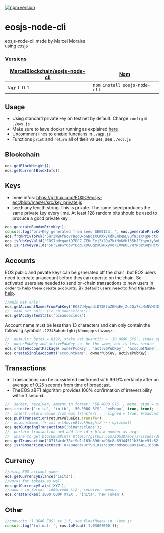[![npm version](https://badge.fury.io/js/eosjs-node-cli.svg)](https://www.npmjs.com/package/eosjs-node-cli)
# eosjs-node-cli
eosjs-node-cli made by Marcel Morales  
using [eosjs](https://github.com/EOSIO/eosjs) 

### Versions

| [MarcelBlockchain/eosjs-node-cli](/MarcelBlockchain/eosjs-node-cli) | [Npm](https://www.npmjs.com/package/eosjs-node-cli)  |
| --- | --- |
| tag: 0.0.1 | `npm install eosjs-node-cli` |
  
## Usage
* Using standard private key on test net by default. Change ```config``` in ```./eos.js```
* Make sure to have docker running as explained [here](https://github.com/EOSIO/eosjs/tree/master/docker)
* Uncomment lines to enable functions in ```./app.js``` 
* Functions ```print``` and ```return``` all of their values, see ```./eos.js```
  
## Blockchain
```js
eos.getBlockHeight();
eos.getCurrentBlockInfo();
```

## Keys
* more infos: https://github.com/EOSIO/eosjs-ecc/blob/master/src/key_private.js  
* seed: any length string. This is private. The same seed produces the same private key every time. At least 128 random bits should be used to produce a good private key.
```js
eos.generateRandomPrivKey();
console.log('privKey generated from seed SEED123: ', eos.generatePrivKeyFromSeed('SEED123'));  
eos.fromPrivToPub('5HrZWBGf6ovYBqdDkoGBqzXCKRxyXdkEmke6LVufN3zK4q9Hctc');
eos.isPubKeyValid('EOS7pMyqadiD7DE7uZEHuEejZu2Qa7kiMmNVHf35bJEtqyniy8vBG');
eos.isPrivKeyValid('5HrZWBGf6ovYBqdDkoGBqzXCKRxyXdkEmke6LVufN3zK4q9Hctc');
```

## Accounts
EOS public and private keys can be generated off the chain, but EOS users need to create an account before they can operate on the chain. So activated users are needed to send on-chain transactions to new users in order to help them create accounts. By default users need to find [tripartite help](https://www.zeos.co/).  
```js 
//main net only:  
eos.getAccountNamesFromPubKey('EOS7pMyqadiD7DE7uZEHuEejZu2Qa7kiMmNVHf35bJEtqyniy8vBG');  
//  main net only: (ie 'binancecleos'):  
eos.getAccSystemStats('binancecleos');  
```
Account name must be less than 13 characters and can only contain the following symbols ```.12345abcdefghijklmnopqrstuvwxyz```:  
```js
//  default: bytes = 8192, stake_net_quantity = '10.0000 SYS', stake_cpu_quantity = '10.0000 SYS',  transfer = 0:  
//  ownerPubKey and activePubKey can be the same, but is less secure  
eos.createAccountPackage('ownerPubKey', 'activePubKey', 'accountName', bytes, stake_net_quantity, stake_cpu_quantity, transfer);  
eos.createSingleAccount('accountName', ownerPubKey, activePubKey);
```  
  
## Transactions  
* Transactions can be considered confirmed with 99.9% certainty after an average of 0.25 seconds from time of broadcast.
* The EOS aBFT algorithm provides 100% confirmation of irreversibility within 1 second.
```js 
//  sender, receiver, amount in format: '50.0000 SYS' , memo, sign = true, broadcast = true  
eos.transfer('inita', 'initb', '50.0000 SYS', 'myMemo', true, true);  
//  insert return value from eos.transfer(..., signed = true, broadcast = false);  
eos.pushTransaction(returnValueEos.transfer);  
//  accountName, (+ int allAboveBlockHeightX --> optional)  
eos.getOutgoingTransactions('binancecleos');  
//  perform transaction and add the id + block number as arg:  
//  where to get blockNumHint? https://github.com/EOSIO/eosjs/issues/288  
eos.getTransaction('87134edc78cf9d1d183e896cbd96c8a89144511b33bce91c82f99321d0d2673a', 10251887);  
eos.isTransactionExecuted('87134edc78cf9d1d183e896cbd96c8a89144511b33bce91c82f99321d0d2673a', 10251887);  
```
  
## Currency  
```js
//using EOS account name
eos.getCurrencyBalance('inita');   
//works for tokens as well 
eos.getCurrencyStats('XYZ');  
//amount in format '1000.0000 XYZ', receiver, memo:  
eos.createToken('1000.0000 XYZX', 'inita','new Token');
```

## Other  
```js 
//converts '1.3000 EOS' to 1.3, see floatRegex in ./eos.js  
console.log('tofloat: ', eos.toFloat('1.03002000'));
```
